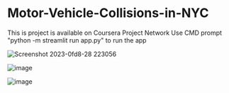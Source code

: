 # Motor-Vehicle-Collisions-in-NYC

This is project is available on Coursera Project Network
Use CMD prompt "python -m streamlit run app.py" to run the app


![Screenshot 2023-0fd8-28 223056](https://github.com/amitbakde99/Motor-Vehicle-Collisions-in-NYC/assets/113517699/9936a7f8-e9bb-4b0d-8365-7a2a60d3a311)

![image](https://github.com/amitbakde99/Motor-Vehicle-Collisions-in-NYC/assets/113517699/64e6ab96-2c6b-4264-bff3-441d9c5444ae)

![image](https://github.com/amitbakde99/Motor-Vehicle-Collisions-in-NYC/assets/113517699/ddb36cd2-d166-42e1-8449-30e0c6e25577)

